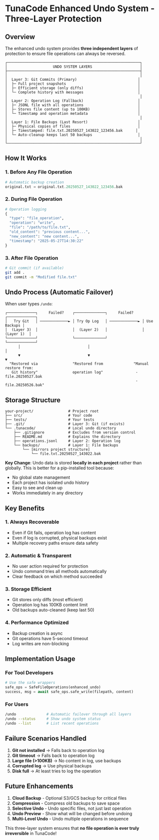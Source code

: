 # TunaCode Enhanced Undo System - Three-Layer Protection

## Overview
The enhanced undo system provides **three independent layers** of protection to ensure file operations can always be reversed.

```
┌─────────────────────────────────────────────────────────────┐
│                     UNDO SYSTEM LAYERS                      │
├─────────────────────────────────────────────────────────────┤
│                                                             │
│  Layer 3: Git Commits (Primary)                            │
│  ├─ Full project snapshots                                 │
│  ├─ Efficient storage (only diffs)                         │
│  └─ Complete history with messages                         │
│                                                             │
│  Layer 2: Operation Log (Fallback)                         │
│  ├─ JSONL file with all operations                         │
│  ├─ Stores file content (up to 100KB)                      │
│  └─ Timestamp and operation metadata                       │
│                                                             │
│  Layer 1: File Backups (Last Resort)                       │
│  ├─ Physical copies of files                               │
│  ├─ Timestamped: file.txt.20250527_143022_123456.bak      │
│  └─ Auto-cleanup keeps last 50 backups                     │
│                                                             │
└─────────────────────────────────────────────────────────────┘
```

## How It Works

### 1. **Before Any File Operation**
```python
# Automatic backup creation
original.txt → original.txt.20250527_143022_123456.bak
```

### 2. **During File Operation**
```python
# Operation logging
{
  "type": "file_operation",
  "operation": "write",
  "file": "/path/to/file.txt",
  "old_content": "previous content...",
  "new_content": "new content...",
  "timestamp": "2025-05-27T14:30:22"
}
```

### 3. **After File Operation**
```bash
# Git commit (if available)
git add .
git commit -m "Modified file.txt"
```

## Undo Process (Automatic Failover)

When user types `/undo`:

```
┌─────────────┐     Failed?    ┌──────────────┐     Failed?    ┌─────────────┐
│   Try Git   │ ─────────────► │ Try Op Log   │ ─────────────► │ Use Backups │
│  (Layer 3)  │                │  (Layer 2)   │                │  (Layer 1)  │
└─────────────┘                └──────────────┘                └─────────────┘
      │                               │                               │
      ▼                               ▼                               ▼
  "Restored via                "Restored from              "Manual restore from:
   Git history"                operation log"               - file.20250527.bak
                                                            - file.20250526.bak"
```

## Storage Structure

```
your-project/                # Project root
├── src/                     # Your code
├── tests/                   # Your tests
├── .git/                    # Layer 3: Git (if exists)
└── .tunacode/               # Local undo directory
    ├── .gitignore           # Excludes from version control
    ├── README.md            # Explains the directory
    ├── operations.jsonl     # Layer 2: Operation log
    └── backups/             # Layer 1: File backups
        └── [mirrors project structure]
            └── file.txt.20250527_143022.bak
```

**Key Change**: Undo data is stored **locally in each project** rather than globally. This is better for a pip-installed tool because:
- No global state management
- Each project has isolated undo history  
- Easy to see and clean up
- Works immediately in any directory

## Key Benefits

### 1. **Always Recoverable**
- Even if Git fails, operation log has content
- Even if log is corrupted, physical backups exist
- Multiple recovery paths ensure data safety

### 2. **Automatic & Transparent**
- No user action required for protection
- Undo command tries all methods automatically
- Clear feedback on which method succeeded

### 3. **Storage Efficient**
- Git stores only diffs (most efficient)
- Operation log has 100KB content limit
- Old backups auto-cleaned (keep last 50)

### 4. **Performance Optimized**
- Backup creation is async
- Git operations have 5-second timeout
- Log writes are non-blocking

## Implementation Usage

### For Tool Developers
```python
# Use the safe wrappers
safe_ops = SafeFileOperations(enhanced_undo)
success, msg = await safe_ops.safe_write(filepath, content)
```

### For Users
```bash
/undo              # Automatic failover through all layers
/undo --status     # Show undo system status
/undo --list       # List recent operations
```

## Failure Scenarios Handled

1. **Git not installed** → Falls back to operation log
2. **Git timeout** → Falls back to operation log  
3. **Large file (>100KB)** → No content in log, use backups
4. **Corrupted log** → Use physical backups
5. **Disk full** → At least tries to log the operation

## Future Enhancements

1. **Cloud Backup** - Optional S3/GCS backup for critical files
2. **Compression** - Compress old backups to save space
3. **Selective Undo** - Undo specific files, not just last operation
4. **Undo Preview** - Show what will be changed before undoing
5. **Multi-Level Undo** - Undo multiple operations in sequence

This three-layer system ensures that **no file operation is ever truly irreversible** in TunaCode!